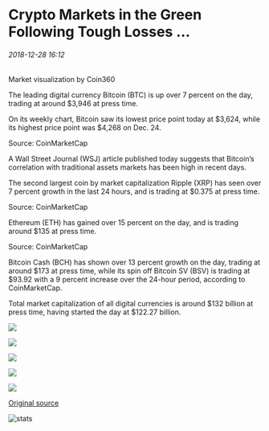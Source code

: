 # Crypto Markets in the Green Following Tough Losses ...

###### 2018-12-28 16:12

Market visualization by Coin360

The leading digital currency Bitcoin (BTC) is up over 7 percent on the day, trading at around $3,946 at press time.

On its weekly chart, Bitcoin saw its lowest price point today at $3,624, while its highest price point was $4,268 on Dec. 24.

Source: CoinMarketCap

A Wall Street Journal (WSJ) article published today suggests that Bitcoin’s correlation with traditional assets markets has been high in recent days.

The second largest coin by market capitalization Ripple (XRP) has seen over 7 percent growth in the last 24 hours, and is trading at $0.375 at press time.

Source: CoinMarketCap

Ethereum (ETH) has gained over 15 percent on the day, and is trading around $135 at press time.

Source: CoinMarketCap

Bitcoin Cash (BCH) has shown over 13 percent growth on the day, trading at around $173 at press time, while its spin off Bitcoin SV (BSV) is trading at $93.92 with a 9 percent increase over the 24-hour period, according to CoinMarketCap.

Total market capitalization of all digital currencies is around $132 billion at press time, having started the day at $122.27 billion.

![](https://s3.cointelegraph.com/storage/uploads/view/be71c135172a9b08fc1dbf751ab0a284.png)

![](https://s3.cointelegraph.com/storage/uploads/view/0ba63d8b592f44af47faa6ee380615e4.jpg)

![](https://s3.cointelegraph.com/storage/uploads/view/21c74ffb01ff0b5d90ec73e291f33645.jpg)

![](https://s3.cointelegraph.com/storage/uploads/view/9899445103a7a9befd1f74d96a986e3e.jpg)

![](https://s3.cointelegraph.com/storage/uploads/view/d6d6fcf0989ea41f50274c3238ab7269.jpg)

[Original source](https://cointelegraph.com/news/crypto-markets-in-the-green-following-tough-losses)

![stats](https://c.statcounter.com/11760860/0/a89fa40b/1/ "stats")